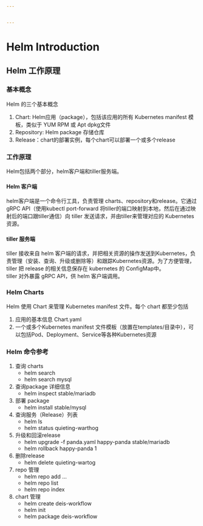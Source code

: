 ```yaml
---


---
```


<h1 id="helm-introduction">Helm Introduction</h1>
<h2 id="helm-工作原理">Helm 工作原理</h2>
<h3 id="基本概念">基本概念</h3>
<p>Helm 的三个基本概念</p>
<ol>
<li>Chart: Helm应用（package），包括该应用的所有 Kubernetes manifest 模板，类似于 YUM RPM 或 Apt dpkg文件</li>
<li>Repository: Helm package 存储仓库</li>
<li>Release：chart的部署实例，每个chart可以部署一个或多个release</li>
</ol>
<h3 id="工作原理">工作原理</h3>
<p>Helm包括两个部分，helm客户端和tiller服务端。</p>
<h4 id="helm-客户端">Helm 客户端</h4>
<p>helm客户端是一个命令行工具，负责管理 charts、repository和release。它通过gRPC API（使用kubectl port-forward 将tiller的端口映射到本地，然后在通过映射后的端口跟tiller通信）向 tiller 发送请求，并由tiller来管理对应的 Kubernetes 资源。</p>
<h4 id="tiller-服务端">tiller 服务端</h4>
<p>tiller 接收来自 helm 客户端的请求，并把相关资源的操作发送到Kubernetes，负责管理（安装、查询、升级或删除等）和跟踪Kubernetes资源。为了方便管理，tiller 把 release 的相关信息保存在 kubernetes 的 ConfigMap中。<br>
tiller 对外暴露 gRPC API，供 helm 客户端调用。</p>
<h3 id="helm-charts">Helm Charts</h3>
<p>Helm 使用 Chart 来管理 Kubernetes manifest 文件。每个 chart 都至少包括</p>
<ol>
<li>应用的基本信息 Chart.yaml</li>
<li>一个或多个Kubernetes manifest 文件模板（放置在templates/目录中），可以包括Pod、Deployment、Service等各种Kubernetes资源</li>
</ol>
<h3 id="helm-命令参考">Helm 命令参考</h3>
<ol>
<li>查询 charts
<ul>
<li>helm search</li>
<li>helm search mysql</li>
</ul>
</li>
<li>查询package 详细信息
<ul>
<li>helm inspect stable/mariadb</li>
</ul>
</li>
<li>部署 package
<ul>
<li>helm install stable/mysql</li>
</ul>
</li>
<li>查询服务（Release）列表
<ul>
<li>helm ls</li>
<li>helm status quieting-warthog</li>
</ul>
</li>
<li>升级和回滚release
<ul>
<li>helm upgrade -f panda.yaml happy-panda stable/mariadb</li>
<li>helm rollback happy-panda 1</li>
</ul>
</li>
<li>删除release
<ul>
<li>helm delete quieting-wartog</li>
</ul>
</li>
<li>repo 管理
<ul>
<li>helm repo add …</li>
<li>helm repo list</li>
<li>helm repo index</li>
</ul>
</li>
<li>chart 管理
<ul>
<li>helm create deis-workflow</li>
<li>helm init</li>
<li>helm package deis-workflow</li>
</ul>
</li>
</ol>


